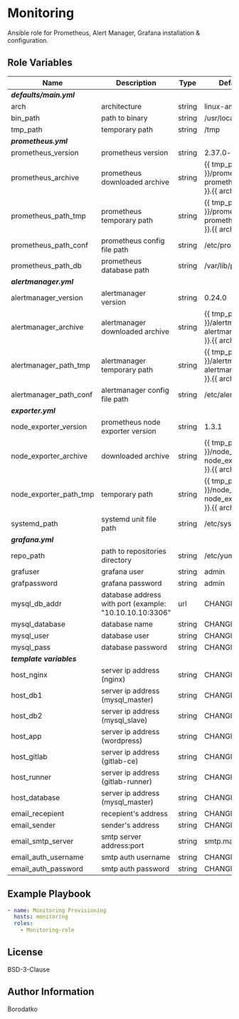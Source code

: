 Monitoring
==========

Ansible role for Prometheus, Alert Manager, Grafana installation & configuration.


Role Variables
--------------

| Name | Description | Type | Default Value|
|------|-------------|------|---------|
| ***defaults/main.yml*** |
| arch | architecture  | string | linux-amd64 |
| bin_path | path to binary  | string | /usr/local/bin |
| tmp_path | temporary path  | string | /tmp |
| ***prometheus.yml*** |
| prometheus_version | prometheus version | string | 2.37.0-rc.0 |
| prometheus_archive | prometheus downloaded archive | string | {{ tmp_path }}/prometheus-{{ prometheus_version }}.{{ arch }}.tar.gz |
| prometheus_path_tmp | prometheus temporary path | string | {{ tmp_path }}/prometheus-{{ prometheus_version }}.{{ arch }} |
| prometheus_path_conf | prometheus config file path | string | /etc/prometheus |
| prometheus_path_db | prometheus database path | string | /var/lib/prometheus |
| ***alertmanager.yml*** |
| alertmanager_version | alertmanager version | string | 0.24.0 |
| alertmanager_archive | alertmanager downloaded archive | string | {{ tmp_path }}/alertmanager-{{ alertmanager_version }}.{{ arch }}.tar.gz |
| alertmanager_path_tmp | alertmanager temporary path | string | {{ tmp_path }}/alertmanager-{{ alertmanager_version }}.{{ arch }} |
| alertmanager_path_conf | alertmanager config file path | string | /etc/alertmanager |
| ***exporter.yml*** |
| node_exporter_version | prometheus node exporter version | string | 1.3.1 |
| node_exporter_archive | downloaded archive | string | {{ tmp_path }}/node_exporter-{{ node_exporter_version }}.{{ arch }}.tar.gz |
| node_exporter_path_tmp | temporary path | string | {{ tmp_path }}/node_exporter-{{ node_exporter_version }}.{{ arch }} |
| systemd_path | systemd unit file path | string | /etc/systemd/system |
| ***grafana.yml*** |
| repo_path | path to repositories directory | string | /etc/yum.repos.d |
| grafuser | grafana user | string | admin |
| grafpassword | grafana password | string | admin |
| mysql_db_addr | database address with port (example: "10.10.10.10:3306" | url | CHANGEME |
| mysql_database | database name | string | CHANGEME |
| mysql_user | database user | string | CHANGEME |
| mysql_pass | database password | string | CHANGEME |
| ***template variables*** |
| host_nginx | server ip address (nginx) | string | CHANGEME |
| host_db1 | server ip address (mysql_master) | string | CHANGEME |
| host_db2 | server ip address (mysql_slave) | string | CHANGEME |
| host_app | server ip address (wordpress) | string | CHANGEME |
| host_gitlab | server ip address (gitlab-ce) | string | CHANGEME |
| host_runner | server ip address (gitlab-runner) | string | CHANGEME |
| host_database | server ip address (mysql_master) | string | CHANGEME |
| email_recepient | recepient's address | string | CHANGEME |
| email_sender | sender's address | string | CHANGEME |
| email_smtp_server | smtp server address:port | string | smtp.mail.ru:465 |
| email_auth_username | smtp auth username | string | CHANGEME |
| email_auth_password | smtp auth password | string | CHANGEME |


Example Playbook
----------------

```yaml
- name: Monitoring Provisioning
  hosts: monitoring
  roles:
    - Monitoring-role
```

License
-------

BSD-3-Clause


Author Information
------------------

Borodatko
